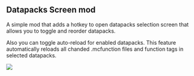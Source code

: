 ## Datapacks Screen mod
A simple mod that adds a hotkey to open datapacks selection screen that allows you to toggle and reorder datapacks.

Also you can toggle auto-reload for enabled datapacks. This feature automatically reloads all chanded .mcfunction files and function tags in selected datapacks.

![](https://i.imgur.com/6DmsX7O.png)
